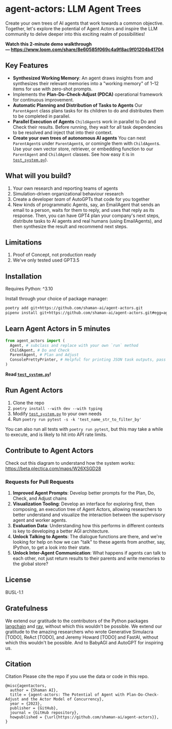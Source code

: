 # agent-actors: LLM Agent Trees

Create your own trees of AI agents that work towards a common objective. Together, let's explore the potential of Agent Actors and inspire the LLM community to delve deeper into this exciting realm of possibilities!

**Watch this 2-minute demo walkthrough — https://www.loom.com/share/8e60585f069c4a9f8ac9f01204b41704**

## Key Features

* **Synthesized Working Memory**: An agent draws insights from and synthesizes their relevant memories into a "working memory" of 1–12 items for use with zero-shot prompts.
* Implements the **Plan-Do-Check-Adjust (PDCA)** operational framework for continuous improvement.
* **Automatic Planning and Distribution of Tasks to Agents** Our `ParentAgent` class plans tasks for its children to do and distributes them to be completed in parallel.
* **Parallel Execution of Agents** `ChildAgent`s work in parallel to Do and Check their results. Before running, they wait for all task dependencies to be resolved and inject that into their context.
* **Create your own trees of autonomous AI agents** You can nest `ParentAgent`s under `ParentAgent`s, or comingle them with `ChildAgent`s. Use your own vector store, retriever, or embedding function to our `ParentAgent` and `ChildAgent` classes. See how easy it is in [`test_system.py`](./agent_actors/test_system.py)).

## What will you build?

1. Your own research and reporting teams of agents
2. Simulation-driven organizational behaviour research
3. Create a developer *team* of AutoGPTs that code for you together
4. New kinds of programmatic Agents, say, an EmailAgent that sends an email to a person, waits for them to reply, and uses that reply as its response. Then, you can have GPT4 plan your company's next steps, distribute tasks to AI agents and real humans (using EmailAgents), and then synthesize the result and recommend next steps.

## Limitations

1. Proof of Concept, not production ready
2. We've only tested used GPT3.5

## Installation

Requires Python: ^3.10

Install through your choice of package manager:

```bash
poetry add git+https://github.com/shaman-ai/agent-actors.git
pipenv install git+https://github.com/shaman-ai/agent-actors.git#egg=agent-actors
```

## Learn Agent Actors in 5 minutes

```python
from agent_actors import (
  Agent, # subclass and replace with your own `run` method
  ChildAgent, # Do and Check
  ParentAgent, # Plan and Adjust
  ConsolePrettyPrinter, # Helpful for printing JSON task outputs, pass as a handler to CallbackManager
)
```

**Read [`test_system.py`](./agent_actors/test_system.py)!**

## Run Agent Actors

1. Clone the repo
2. `poetry install --with dev --with typing`
3. Modify [`test_system.py`](./agent_actors/test_system.py) to your own needs
4. Run `poetry run pytest -s -k 'test_name_str_to_filter_by'`

You can also run all tests with `poetry run pytest`, but this may take a while to execute, and is likely to hit into API rate limits.

## Contribute to Agent Actors

Check out this diagram to understand how the system works: https://beta.plectica.com/maps/W26XSGD28

### Requests for Pull Requests

1. **Improved Agent Prompts**: Develop better prompts for the Plan, Do, Check, and Adjust chains
2. **Visualization Tooling**: Develop an interface for exploring first, then composing, an execution tree of Agent Actors, allowing researchers to better understand and visualize the interaction between the supervisory agent and worker agents.
3. **Evaluation Data**: Understanding how this performs in different contexts is key to developing a better AGI architecture.
4. **Unlock Talking to Agents**: The dialogue functions are there, and we're looking for help on how we can "talk" to these agents from another, say, IPython, to get a look into their state.
5. **Unlock Inter-Agent Communication**: What happens if agents can talk to each other, not just return results to their parents and write memories to the global store?

## License

BUSL-1.1

## Gratefulness

We extend our gratitude to the contributors of the Python packages [langchain](https://langchain.com) and [ray](https://ray.io), without which this wouldn't be possible. We extend our gratitude to the amazing researchers who wrote Generative Simulacra [TODO], ReAct [TODO], and Jeremy Howard [TODO] and FastAI, without which this wouldn't be possible. And to BabyAGI and AutoGPT for inspiring us.

## Citation

Citation
Please cite the repo if you use the data or code in this repo.

```
@misc{agentactors,
  author = {Shaman AI},
  title = {agent-actors: The Potential of Agent with Plan-Do-Check-Adjust and the Actor Model of Concurrency},
  year = {2023},
  publisher = {GitHub},
  journal = {GitHub repository},
  howpublished = {\url{https://github.com/shaman-ai/agent-actors}},
}
```
